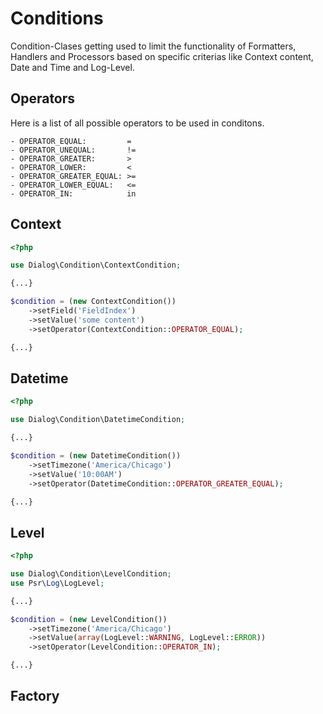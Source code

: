 # Conditions
Condition-Clases getting used to limit the functionality of Formatters, Handlers and Processors based on specific criterias like Context content, Date and Time and Log-Level.

## Operators
Here is a list of all possible operators to be used in conditons.

```
- OPERATOR_EQUAL:         =
- OPERATOR_UNEQUAL:       !=
- OPERATOR_GREATER:       >
- OPERATOR_LOWER:         <
- OPERATOR_GREATER_EQUAL: >=
- OPERATOR_LOWER_EQUAL:   <=
- OPERATOR_IN:            in
```

## Context
```php
<?php

use Dialog\Condition\ContextCondition;

{...}

$condition = (new ContextCondition())
    ->setField('FieldIndex')
    ->setValue('some content')
    ->setOperator(ContextCondition::OPERATOR_EQUAL);

{...}
```

## Datetime
```php
<?php

use Dialog\Condition\DatetimeCondition;

{...}

$condition = (new DatetimeCondition())
    ->setTimezone('America/Chicago')
    ->setValue('10:00AM')
    ->setOperator(DatetimeCondition::OPERATOR_GREATER_EQUAL);

{...}
```

## Level
```php
<?php

use Dialog\Condition\LevelCondition;
use Psr\Log\LogLevel;

{...}

$condition = (new LevelCondition())
    ->setTimezone('America/Chicago')
    ->setValue(array(LogLevel::WARNING, LogLevel::ERROR))
    ->setOperator(LevelCondition::OPERATOR_IN);

{...}
```

## Factory